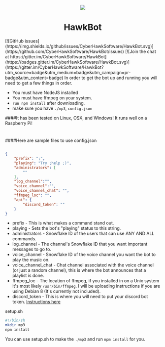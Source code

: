 <p align="center"><img src="http://www.cyberhawk.co/logo-alt.svg"></p>
<h1 align="center">HawkBot</h1>
[![GitHub issues](https://img.shields.io/github/issues/CyberHawkSoftware/HawkBot.svg)](https://github.com/CyberHawkSoftware/HawkBot/issues) [![Join the chat at https://gitter.im/CyberHawkSoftware/HawkBot](https://badges.gitter.im/CyberHawkSoftware/HawkBot.svg)](https://gitter.im/CyberHawkSoftware/HawkBot?utm_source=badge&utm_medium=badge&utm_campaign=pr-badge&utm_content=badge)  
In order to get the bot up and running you will need to get a few things in order.  
 
 * You must have NodeJS installed
 * You must have ffmpeg on your system.
 * `run npm install` after downloading.
 * make sure you have `./mp3`, `config.json`  

####It has been tested on Linux, OSX, and Windows! It runs well on a Raspberry Pi!



#
####Here are sample files to use
config.json
```json

{
    "prefix": ";",
    "playing": "Try ;help ;)",
    "administrators": [
        ""
    ],
    "log_channel":"",
    "voice_channel":"",
    "voice_channel_chat": "",
    "ffmpeg_loc": "",
    "api": {
        "discord_token": ""
    }
}
```

+ prefix - This is what makes a command stand out.
+ playing - Sets the bot's "playing" status to this string.
+ administrators - Snowflake ID of the users that can use ANY AND ALL commands.
+ log_channel - The channel's Snowflake ID that you want important messages to go to.
+ voice_channel - Snowflake ID of the voice channel you want the bot to play the music on.
+ voice_channel_chat - Chat channel associated with the voice channel (or just a random channel), this is where the bot announces that a playlist is done.
+ ffmpeg_loc - The location of ffmpeg, if you installed in on a Unix system it's most likely `/usr/bin/ffmpeg`. I will be uploading instructions if you are using Debian 8 (It's currently not included).
+ discord_token - This is where you will need to put your discord bot token. [Instructions here](https://discordapp.com/developers/applications/)

setup.sh
```sh
#!/bin/sh
mkdir mp3
npm install
```
 You can use setup.sh to make the `./mp3` and run `npm install` for you.
